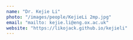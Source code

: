 ```yaml
---
name: "Dr. Kejie Li"
photo: "/images/people/KejieLi 2mp.jpg"
email: "mailto: kejie.li@eng.ox.ac.uk"
website: "https://likojack.github.io/kejieli"
---
```

